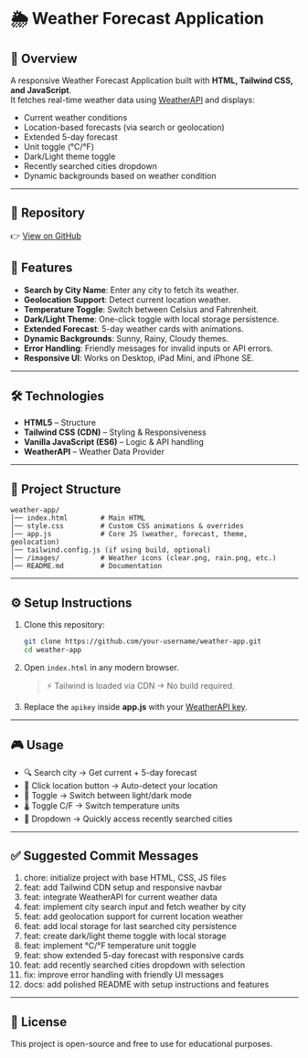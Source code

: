 
# 🌦️ Weather Forecast Application

## 📌 Overview
A responsive Weather Forecast Application built with **HTML, Tailwind CSS, and JavaScript**.  
It fetches real-time weather data using [WeatherAPI](https://www.weatherapi.com/) and displays:
- Current weather conditions  
- Location-based forecasts (via search or geolocation)  
- Extended 5-day forecast  
- Unit toggle (°C/°F)  
- Dark/Light theme toggle  
- Recently searched cities dropdown  
- Dynamic backgrounds based on weather condition  

---

## 📂 Repository
👉 [View on GitHub](https://github.com/Sakshi-Bhor/Weather-Forecast-Application.git)


## 🚀 Features
- **Search by City Name**: Enter any city to fetch its weather.  
- **Geolocation Support**: Detect current location weather.  
- **Temperature Toggle**: Switch between Celsius and Fahrenheit.  
- **Dark/Light Theme**: One-click toggle with local storage persistence.  
- **Extended Forecast**: 5-day weather cards with animations.  
- **Dynamic Backgrounds**: Sunny, Rainy, Cloudy themes.  
- **Error Handling**: Friendly messages for invalid inputs or API errors.  
- **Responsive UI**: Works on Desktop, iPad Mini, and iPhone SE.  

---

## 🛠️ Technologies
- **HTML5** – Structure  
- **Tailwind CSS (CDN)** – Styling & Responsiveness  
- **Vanilla JavaScript (ES6)** – Logic & API handling  
- **WeatherAPI** – Weather Data Provider  

---

## 📂 Project Structure
```
weather-app/
│── index.html        # Main HTML
│── style.css         # Custom CSS animations & overrides
│── app.js            # Core JS (weather, forecast, theme, geolocation)
│── tailwind.config.js (if using build, optional)
│── /images/          # Weather icons (clear.png, rain.png, etc.)
│── README.md         # Documentation
```

---

## ⚙️ Setup Instructions
1. Clone this repository:
   ```bash
   git clone https://github.com/your-username/weather-app.git
   cd weather-app
   ```

2. Open `index.html` in any modern browser.  
   > ⚡ Tailwind is loaded via CDN → No build required.  

3. Replace the `apikey` inside **app.js** with your [WeatherAPI key](https://www.weatherapi.com/).  

---

## 🎮 Usage
- 🔍 Search city → Get current + 5-day forecast  
- 📍 Click location button → Auto-detect your location  
- 🌙 Toggle → Switch between light/dark mode  
- 🌡️ Toggle C/F → Switch temperature units  
- 📜 Dropdown → Quickly access recently searched cities  

---

## ✅ Suggested Commit Messages

1. chore: initialize project with base HTML, CSS, JS files  
2. feat: add Tailwind CDN setup and responsive navbar  
3. feat: integrate WeatherAPI for current weather data  
4. feat: implement city search input and fetch weather by city  
5. feat: add geolocation support for current location weather  
6. feat: add local storage for last searched city persistence  
7. feat: create dark/light theme toggle with local storage  
8. feat: implement °C/°F temperature unit toggle  
9. feat: show extended 5-day forecast with responsive cards  
10. feat: add recently searched cities dropdown with selection  
11. fix: improve error handling with friendly UI messages  
12. docs: add polished README with setup instructions and features  

---

## 📜 License
This project is open-source and free to use for educational purposes.






